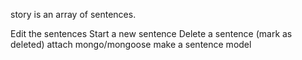 story is an array of sentences.

Edit the sentences
Start a new sentence
Delete a sentence (mark as deleted)
attach mongo/mongoose
make a sentence model

